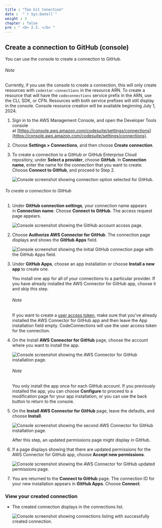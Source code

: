 ```yaml
---
title : "Tạo Git Conection"
date :  "`r Sys.Date()`" 
weight : 3
chapter : false
pre : " <b> 2.3. </b> "
---
```


## Create a connection to GitHub (console)

You can use the console to create a connection to GitHub.

###### Note

Currently, if you use the console to create a connection, this will only create resources with `codestar-connections` in the resource ARN. To create a resource that will have the `codeconnections` service prefix in the ARN, use the CLI, SDK, or CFN. Resources with both service prefixes will still display in the console. Console resource creation will be available beginning July 1, 2024.

1. Sign in to the AWS Management Console, and open the Developer Tools console at [https://console.aws.amazon.com/codesuite/settings/connections](https://console.aws.amazon.com/codesuite/settings/connections).
    
2. Choose **Settings > Connections**, and then choose **Create connection**.
    
3. To create a connection to a GitHub or GitHub Enterprise Cloud repository, under **Select a provider**, choose **GitHub**. In **Connection name**, enter the name for the connection that you want to create. Choose **Connect to GitHub**, and proceed to Step 2.
    
    ![Console screenshot showing connection option selected for GitHub.](https://docs.aws.amazon.com/images/dtconsole/latest/userguide/images/github-conn.png)
    

###### To create a connection to GitHub

1. Under **GitHub connection settings**, your connection name appears in **Connection name**. Choose **Connect to GitHub**. The access request page appears.
    
    ![Console screenshot showing the GitHub account access page.](https://docs.aws.amazon.com/images/dtconsole/latest/userguide/images/github-conn-access.png)
    
2. Choose **Authorize AWS Connector for GitHub**. The connection page displays and shows the **GitHub Apps** field.
    
    ![Console screenshot showing the initial GitHub connection page with the GitHub Apps field.](https://docs.aws.amazon.com/images/dtconsole/latest/userguide/images/github-conn-access-app.png)
    
3. Under **GitHub Apps**, choose an app installation or choose **Install a new app** to create one.
    
    You install one app for all of your connections to a particular provider. If you have already installed the AWS Connector for GitHub app, choose it and skip this step.
    
    ###### Note
    
    If you want to create a [user access token](https://docs.github.com/en/apps/creating-github-apps/authenticating-with-a-github-app/generating-a-user-access-token-for-a-github-app), make sure that you've already installed the AWS Connector for GitHub app and then leave the App installation field empty. CodeConnections will use the user access token for the connection.
    
4. On the Install **AWS Connector for GitHub** page, choose the account where you want to install the app.
    
    ![Console screenshot showing the AWS Connector for GitHub installation page.](https://docs.aws.amazon.com/images/dtconsole/latest/userguide/images/github-conn-access-app-install1.png)
    
    ###### Note
    
    You only install the app once for each GitHub account. If you previously installed the app, you can choose **Configure** to proceed to a modification page for your app installation, or you can use the back button to return to the console.
    
5. On the **Install AWS Connector for GitHub** page, leave the defaults, and choose **Install**.
    
    ![Console screenshot showing the second AWS Connector for GitHub installation page.](https://docs.aws.amazon.com/images/dtconsole/latest/userguide/images/github-conn-access-app-install2.png)
    
    After this step, an updated permissions page might display in GitHub.
    
6. If a page displays showing that there are updated permissions for the AWS Connector for GitHub app, choose **Accept new permissions**.
    
    ![Console screenshot showing the AWS Connector for GitHub updated permissions page.](https://docs.aws.amazon.com/images/dtconsole/latest/userguide/images/accept-new-permissions.png)
    
7. You are returned to the **Connect to GitHub** page. The connection ID for your new installation appears in **GitHub Apps**. Choose **Connect**.
    

### View your created connection

- The created connection displays in the connections list.
    
    ![Console screenshot showing connections listing with successfully created connection.](https://docs.aws.amazon.com/images/dtconsole/latest/userguide/images/connections-create-ghe-complete.png)